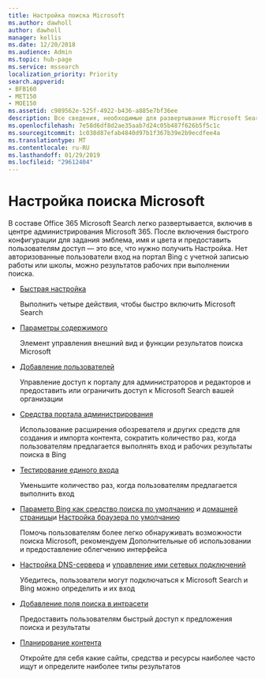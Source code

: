 ```yaml
---
title: Настройка поиска Microsoft
ms.author: dawholl
author: dawholl
manager: kellis
ms.date: 12/20/2018
ms.audience: Admin
ms.topic: hub-page
ms.service: mssearch
localization_priority: Priority
search.appverid:
- BFB160
- MET150
- MOE150
ms.assetid: c989562e-525f-4922-b436-a885e7bf36ee
description: Все сведения, необходимые для развертывания Microsoft Search для вашей организации
ms.openlocfilehash: 7e58d6df8d2ae35aab7d24c05b487f626b5f5c1c
ms.sourcegitcommit: 1c038d87efab4840d97b1f367b39e2b9ecdfee4a
ms.translationtype: MT
ms.contentlocale: ru-RU
ms.lasthandoff: 01/29/2019
ms.locfileid: "29612404"
---
```

# <a name="set-up-microsoft-search"></a>Настройка поиска Microsoft

В составе Office 365 Microsoft Search легко развертывается, включив в центре администрирования Microsoft 365. После включения быстрого конфигурации для задания эмблема, имя и цвета и предоставить пользователям доступ — это все, что нужно получить Настройка. Нет авторизованные пользователи вход на портал Bing с учетной записью работы или школы, можно результатов рабочих при выполнении поиска.

- [Быстрая настройка](quick-set-up.md)
    
    Выполнить четыре действия, чтобы быстро включить Microsoft Search

- [Параметры содержимого](content-settings.md)
    
    Элемент управления внешний вид и функции результатов поиска Microsoft
    
- [Добавление пользователей](add-users.md)
    
    Управление доступ к порталу для администраторов и редакторов и предоставить или ограничить доступ к Microsoft Search вашей организации
    
- [Средства портала администрирования](admin-portal-tools.md)
    
    Использование расширения обозревателя и других средств для создания и импорта контента, сократить количество раз, когда пользователям предлагается выполнять вход и рабочих результаты поиска в Bing
    
- [Тестирование единого входа](test-single-sign-on.md)
    
    Уменьшите количество раз, когда пользователям предлагается выполнить вход
    
- [Параметр Bing как средство поиска по умолчанию](set-default-search-engine.md) и [домашней страницы](set-default-homepage.md)и [Настройка браузера по умолчанию](set-default-browser.md)
    
    Помочь пользователям более легко обнаруживать возможности поиска Microsoft, рекомендуем Дополнительные об использовании и предоставление облегчению интерфейса
    
- [Настройка DNS-сервера](advanced-dns-configuration.md) и [управление ими сетевых подключений](manage-network-connections.md)
    
    Убедитесь, пользователи могут подключаться к Microsoft Search и Bing можно определить и их вход

- [Добавление поля поиска в интрасети](add-a-search-box-to-your-intranet-site.md)

    Предоставить пользователям быстрый доступ к предложения поиска и результаты

- [Планирование контента](plan-your-content.md)
    
    Откройте для себя какие сайты, средства и ресурсы наиболее часто ищут и определите наиболее типы результатов

  

